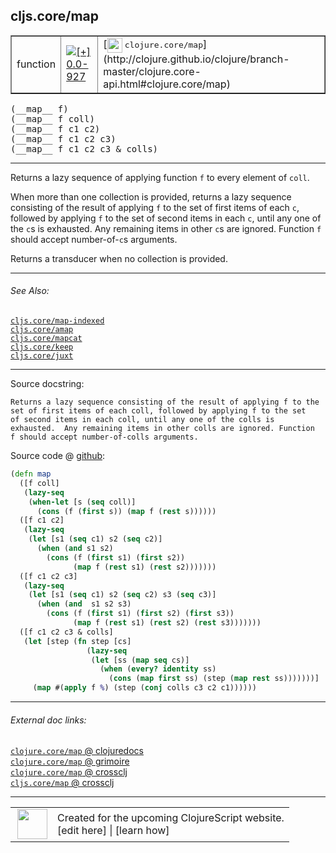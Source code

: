 ## cljs.core/map



 <table border="1">
<tr>
<td>function</td>
<td><a href="https://github.com/cljsinfo/cljs-api-docs/tree/0.0-927"><img valign="middle" alt="[+] 0.0-927" title="Added in 0.0-927" src="https://img.shields.io/badge/+-0.0--927-lightgrey.svg"></a> </td>
<td>
[<img height="24px" valign="middle" src="http://i.imgur.com/1GjPKvB.png"> <samp>clojure.core/map</samp>](http://clojure.github.io/clojure/branch-master/clojure.core-api.html#clojure.core/map)
</td>
</tr>
</table>


 <samp>
(__map__ f)<br>
</samp>
 <samp>
(__map__ f coll)<br>
</samp>
 <samp>
(__map__ f c1 c2)<br>
</samp>
 <samp>
(__map__ f c1 c2 c3)<br>
</samp>
 <samp>
(__map__ f c1 c2 c3 & colls)<br>
</samp>

---

Returns a lazy sequence of applying function `f` to every element of `coll`.

When more than one collection is provided, returns a lazy sequence consisting of
the result of applying `f` to the set of first items of each `c`, followed by
applying `f` to the set of second items in each `c`, until any one of the `c`s
is exhausted. Any remaining items in other `c`s are ignored. Function `f` should
accept number-of-`c`s arguments.

Returns a transducer when no collection is provided.

---


###### See Also:

[`cljs.core/map-indexed`](cljs.core_map-indexed.md)<br>
[`cljs.core/amap`](cljs.core_amap.md)<br>
[`cljs.core/mapcat`](cljs.core_mapcat.md)<br>
[`cljs.core/keep`](cljs.core_keep.md)<br>
[`cljs.core/juxt`](cljs.core_juxt.md)<br>

---


Source docstring:

```
Returns a lazy sequence consisting of the result of applying f to the
set of first items of each coll, followed by applying f to the set
of second items in each coll, until any one of the colls is
exhausted.  Any remaining items in other colls are ignored. Function
f should accept number-of-colls arguments.
```


Source code @ [github](https://github.com/clojure/clojurescript/blob/r993/src/cljs/cljs/core.cljs#L1678-L1706):

```clj
(defn map
  ([f coll]
   (lazy-seq
    (when-let [s (seq coll)]
      (cons (f (first s)) (map f (rest s))))))
  ([f c1 c2]
   (lazy-seq
    (let [s1 (seq c1) s2 (seq c2)]
      (when (and s1 s2)
        (cons (f (first s1) (first s2))
              (map f (rest s1) (rest s2)))))))
  ([f c1 c2 c3]
   (lazy-seq
    (let [s1 (seq c1) s2 (seq c2) s3 (seq c3)]
      (when (and  s1 s2 s3)
        (cons (f (first s1) (first s2) (first s3))
              (map f (rest s1) (rest s2) (rest s3)))))))
  ([f c1 c2 c3 & colls]
   (let [step (fn step [cs]
                 (lazy-seq
                  (let [ss (map seq cs)]
                    (when (every? identity ss)
                      (cons (map first ss) (step (map rest ss)))))))]
     (map #(apply f %) (step (conj colls c3 c2 c1))))))
```

<!--
Repo - tag - source tree - lines:

 <pre>
clojurescript @ r993
└── src
    └── cljs
        └── cljs
            └── <ins>[core.cljs:1678-1706](https://github.com/clojure/clojurescript/blob/r993/src/cljs/cljs/core.cljs#L1678-L1706)</ins>
</pre>

-->

---



###### External doc links:

[`clojure.core/map` @ clojuredocs](http://clojuredocs.org/clojure.core/map)<br>
[`clojure.core/map` @ grimoire](http://conj.io/store/v1/org.clojure/clojure/1.7.0-beta3/clj/clojure.core/map/)<br>
[`clojure.core/map` @ crossclj](http://crossclj.info/fun/clojure.core/map.html)<br>
[`cljs.core/map` @ crossclj](http://crossclj.info/fun/cljs.core.cljs/map.html)<br>

---

 <table>
<tr><td>
<img valign="middle" align="right" width="48px" src="http://i.imgur.com/Hi20huC.png">
</td><td>
Created for the upcoming ClojureScript website.<br>
[edit here] | [learn how]
</td></tr></table>

[edit here]:https://github.com/cljsinfo/cljs-api-docs/blob/master/cljsdoc/cljs.core_map.cljsdoc
[learn how]:https://github.com/cljsinfo/cljs-api-docs/wiki/cljsdoc-files

<!--

This information was too distracting to show to readers, but I'll leave it
commented here since it is helpful to:

- pretty-print the data used to generate this document
- and show how to retrieve that data



The API data for this symbol:

```clj
{:description "Returns a lazy sequence of applying function `f` to every element of `coll`.\n\nWhen more than one collection is provided, returns a lazy sequence consisting of\nthe result of applying `f` to the set of first items of each `c`, followed by\napplying `f` to the set of second items in each `c`, until any one of the `c`s\nis exhausted. Any remaining items in other `c`s are ignored. Function `f` should\naccept number-of-`c`s arguments.\n\nReturns a transducer when no collection is provided.",
 :ns "cljs.core",
 :name "map",
 :signature ["[f]"
             "[f coll]"
             "[f c1 c2]"
             "[f c1 c2 c3]"
             "[f c1 c2 c3 & colls]"],
 :history [["+" "0.0-927"]],
 :type "function",
 :related ["cljs.core/map-indexed"
           "cljs.core/amap"
           "cljs.core/mapcat"
           "cljs.core/keep"
           "cljs.core/juxt"],
 :full-name-encode "cljs.core_map",
 :source {:code "(defn map\n  ([f coll]\n   (lazy-seq\n    (when-let [s (seq coll)]\n      (cons (f (first s)) (map f (rest s))))))\n  ([f c1 c2]\n   (lazy-seq\n    (let [s1 (seq c1) s2 (seq c2)]\n      (when (and s1 s2)\n        (cons (f (first s1) (first s2))\n              (map f (rest s1) (rest s2)))))))\n  ([f c1 c2 c3]\n   (lazy-seq\n    (let [s1 (seq c1) s2 (seq c2) s3 (seq c3)]\n      (when (and  s1 s2 s3)\n        (cons (f (first s1) (first s2) (first s3))\n              (map f (rest s1) (rest s2) (rest s3)))))))\n  ([f c1 c2 c3 & colls]\n   (let [step (fn step [cs]\n                 (lazy-seq\n                  (let [ss (map seq cs)]\n                    (when (every? identity ss)\n                      (cons (map first ss) (step (map rest ss)))))))]\n     (map #(apply f %) (step (conj colls c3 c2 c1))))))",
          :title "Source code",
          :repo "clojurescript",
          :tag "r993",
          :filename "src/cljs/cljs/core.cljs",
          :lines [1678 1706]},
 :full-name "cljs.core/map",
 :clj-symbol "clojure.core/map",
 :docstring "Returns a lazy sequence consisting of the result of applying f to the\nset of first items of each coll, followed by applying f to the set\nof second items in each coll, until any one of the colls is\nexhausted.  Any remaining items in other colls are ignored. Function\nf should accept number-of-colls arguments."}

```

Retrieve the API data for this symbol:

```clj
;; from Clojure REPL
(require '[clojure.edn :as edn])
(-> (slurp "https://raw.githubusercontent.com/cljsinfo/cljs-api-docs/catalog/cljs-api.edn")
    (edn/read-string)
    (get-in [:symbols "cljs.core/map"]))
```

-->
